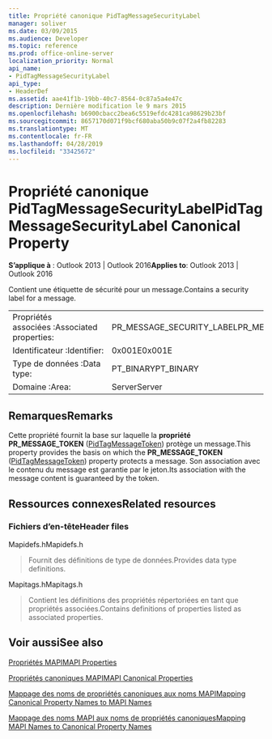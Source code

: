 ```yaml
---
title: Propriété canonique PidTagMessageSecurityLabel
manager: soliver
ms.date: 03/09/2015
ms.audience: Developer
ms.topic: reference
ms.prod: office-online-server
localization_priority: Normal
api_name:
- PidTagMessageSecurityLabel
api_type:
- HeaderDef
ms.assetid: aae41f1b-19bb-40c7-8564-0c87a5a4e47c
description: Dernière modification le 9 mars 2015
ms.openlocfilehash: b6900cbacc2bea6c5519efdc4281ca98629b23bf
ms.sourcegitcommit: 8657170d071f9bcf680aba50b9c07f2a4fb82283
ms.translationtype: MT
ms.contentlocale: fr-FR
ms.lasthandoff: 04/28/2019
ms.locfileid: "33425672"
---
```

# <a name="pidtagmessagesecuritylabel-canonical-property"></a><span data-ttu-id="08040-103">Propriété canonique PidTagMessageSecurityLabel</span><span class="sxs-lookup"><span data-stu-id="08040-103">PidTagMessageSecurityLabel Canonical Property</span></span>

  
  
<span data-ttu-id="08040-104">**S’applique à** : Outlook 2013 | Outlook 2016</span><span class="sxs-lookup"><span data-stu-id="08040-104">**Applies to**: Outlook 2013 | Outlook 2016</span></span> 
  
<span data-ttu-id="08040-105">Contient une étiquette de sécurité pour un message.</span><span class="sxs-lookup"><span data-stu-id="08040-105">Contains a security label for a message.</span></span>
  
|||
|:-----|:-----|
|<span data-ttu-id="08040-106">Propriétés associées :</span><span class="sxs-lookup"><span data-stu-id="08040-106">Associated properties:</span></span>  <br/> |<span data-ttu-id="08040-107">PR_MESSAGE_SECURITY_LABEL</span><span class="sxs-lookup"><span data-stu-id="08040-107">PR_MESSAGE_SECURITY_LABEL</span></span>  <br/> |
|<span data-ttu-id="08040-108">Identificateur :</span><span class="sxs-lookup"><span data-stu-id="08040-108">Identifier:</span></span>  <br/> |<span data-ttu-id="08040-109">0x001E</span><span class="sxs-lookup"><span data-stu-id="08040-109">0x001E</span></span>  <br/> |
|<span data-ttu-id="08040-110">Type de données :</span><span class="sxs-lookup"><span data-stu-id="08040-110">Data type:</span></span>  <br/> |<span data-ttu-id="08040-111">PT_BINARY</span><span class="sxs-lookup"><span data-stu-id="08040-111">PT_BINARY</span></span>  <br/> |
|<span data-ttu-id="08040-112">Domaine :</span><span class="sxs-lookup"><span data-stu-id="08040-112">Area:</span></span>  <br/> |<span data-ttu-id="08040-113">Server</span><span class="sxs-lookup"><span data-stu-id="08040-113">Server</span></span>  <br/> |
   
## <a name="remarks"></a><span data-ttu-id="08040-114">Remarques</span><span class="sxs-lookup"><span data-stu-id="08040-114">Remarks</span></span>

<span data-ttu-id="08040-115">Cette propriété fournit la base sur laquelle la **propriété PR_MESSAGE_TOKEN** ([PidTagMessageToken](pidtagmessagetoken-canonical-property.md)) protège un message.</span><span class="sxs-lookup"><span data-stu-id="08040-115">This property provides the basis on which the **PR_MESSAGE_TOKEN** ([PidTagMessageToken](pidtagmessagetoken-canonical-property.md)) property protects a message.</span></span> <span data-ttu-id="08040-116">Son association avec le contenu du message est garantie par le jeton.</span><span class="sxs-lookup"><span data-stu-id="08040-116">Its association with the message content is guaranteed by the token.</span></span>
  
## <a name="related-resources"></a><span data-ttu-id="08040-117">Ressources connexes</span><span class="sxs-lookup"><span data-stu-id="08040-117">Related resources</span></span>

### <a name="header-files"></a><span data-ttu-id="08040-118">Fichiers d’en-tête</span><span class="sxs-lookup"><span data-stu-id="08040-118">Header files</span></span>

<span data-ttu-id="08040-119">Mapidefs.h</span><span class="sxs-lookup"><span data-stu-id="08040-119">Mapidefs.h</span></span>
  
> <span data-ttu-id="08040-120">Fournit des définitions de type de données.</span><span class="sxs-lookup"><span data-stu-id="08040-120">Provides data type definitions.</span></span>
    
<span data-ttu-id="08040-121">Mapitags.h</span><span class="sxs-lookup"><span data-stu-id="08040-121">Mapitags.h</span></span>
  
> <span data-ttu-id="08040-122">Contient les définitions des propriétés répertoriées en tant que propriétés associées.</span><span class="sxs-lookup"><span data-stu-id="08040-122">Contains definitions of properties listed as associated properties.</span></span>
    
## <a name="see-also"></a><span data-ttu-id="08040-123">Voir aussi</span><span class="sxs-lookup"><span data-stu-id="08040-123">See also</span></span>



[<span data-ttu-id="08040-124">Propriétés MAPI</span><span class="sxs-lookup"><span data-stu-id="08040-124">MAPI Properties</span></span>](mapi-properties.md)
  
[<span data-ttu-id="08040-125">Propriétés canoniques MAPI</span><span class="sxs-lookup"><span data-stu-id="08040-125">MAPI Canonical Properties</span></span>](mapi-canonical-properties.md)
  
[<span data-ttu-id="08040-126">Mappage des noms de propriétés canoniques aux noms MAPI</span><span class="sxs-lookup"><span data-stu-id="08040-126">Mapping Canonical Property Names to MAPI Names</span></span>](mapping-canonical-property-names-to-mapi-names.md)
  
[<span data-ttu-id="08040-127">Mappage des noms MAPI aux noms de propriétés canoniques</span><span class="sxs-lookup"><span data-stu-id="08040-127">Mapping MAPI Names to Canonical Property Names</span></span>](mapping-mapi-names-to-canonical-property-names.md)

